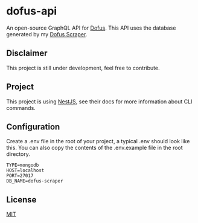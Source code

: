 # dofus-api
An open-source GraphQL API for [Dofus](https://www.dofus.com/en). This API uses the database generated by my [Dofus Scraper](https://github.com/Cornayy/dofus-scraper).

## Disclaimer
This project is still under development, feel free to contribute.

## Project
This project is using [NestJS](https://nestjs.com/), see their docs for more information about CLI commands.

## Configuration
Create a .env file in the root of your project, a typical .env should look like this. You can also copy the contents of the .env.example file in the root directory.

```
TYPE=mongodb
HOST=localhost
PORT=27017
DB_NAME=dofus-scraper
```
## License

[MIT](LICENSE)
